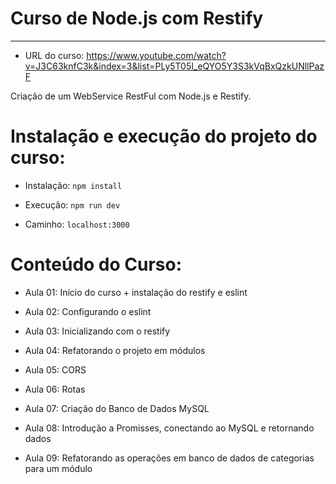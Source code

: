 # Curso de Node.js com Restify
---

- URL do curso: https://www.youtube.com/watch?v=J3C63knfC3k&index=3&list=PLy5T05I_eQYO5Y3S3kVqBxQzkUNllPazF

Criação de um WebService RestFul com Node.js e Restify.

# Instalação e execução do projeto do curso:

- Instalação:
`npm install`

- Execução:
`npm run dev`

- Caminho:
`localhost:3000`

# Conteúdo do Curso:

- Aula 01:
Início do curso + instalação do restify e eslint

- Aula 02:
Configurando o eslint

- Aula 03:
Inicializando com o restify

- Aula 04:
Refatorando o projeto em módulos

- Aula 05:
CORS

- Aula 06:
Rotas

- Aula 07:
Criação do Banco de Dados MySQL

- Aula 08:
Introdução a Promisses, conectando ao MySQL e retornando dados

- Aula 09:
Refatorando as operações em banco de dados de categorias para um módulo
